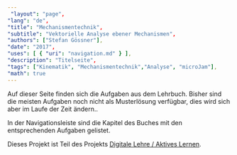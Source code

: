 ```yaml
---
 "layout": "page",
"lang": "de",
"title": "Mechanismentechnik",
"subtitle": "Vektorielle Analyse ebener Mechanismen",
"authors": ["Stefan Gössner"],
"date": "2017",
"uses": [ { "uri": "navigation.md" } ],
"description": "Titelseite",
"tags": ["Kinematik", "Mechanismentechnik","Analyse", "microJam"],
"math": true
---
```


Auf dieser Seite finden sich die Aufgaben aus dem Lehrbuch.
Bisher sind die meisten Aufgaben noch nicht als Musterlösung verfügbar,
dies wird sich aber im Laufe der Zeit ändern..

In der Navigationsleiste sind die Kapitel des Buches mit den entsprechenden Aufgaben
gelistet.

Dieses Projekt ist Teil des Projekts [Digitale Lehre / Aktives Lernen](https://goessner.github.io/edu/).